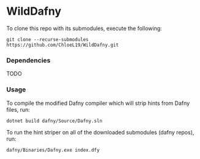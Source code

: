 # WildDafny

To clone this repo with its submodules, execute the following:

`git clone --recurse-submodules https://github.com/ChloeL19/WildDafny.git`

### Dependencies

TODO

### Usage
To compile the modified Dafny compiler which will strip hints from Dafny files, run:

`dotnet build dafny/Source/Dafny.sln`

To run the hint striper on all of the downloaded submodules (dafny repos), run:

`dafny/Binaries/Dafny.exe index.dfy`

